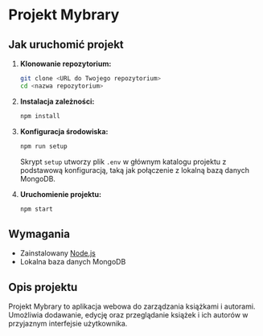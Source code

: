 # Projekt Mybrary

## Jak uruchomić projekt

1. **Klonowanie repozytorium:**
    ```bash
    git clone <URL do Twojego repozytorium>
    cd <nazwa repozytorium>
    ```

2. **Instalacja zależności:**
    ```bash
    npm install
    ```

3. **Konfiguracja środowiska:**
    ```bash
    npm run setup
    ```

    Skrypt `setup` utworzy plik `.env` w głównym katalogu projektu z podstawową konfiguracją, taką jak połączenie z lokalną bazą danych MongoDB.

4. **Uruchomienie projektu:**
    ```bash
    npm start
    ```

## Wymagania
- Zainstalowany [Node.js](https://nodejs.org/)
- Lokalna baza danych MongoDB

## Opis projektu

Projekt Mybrary to aplikacja webowa do zarządzania książkami i autorami. Umożliwia dodawanie, edycję oraz przeglądanie książek i ich autorów w przyjaznym interfejsie użytkownika.

